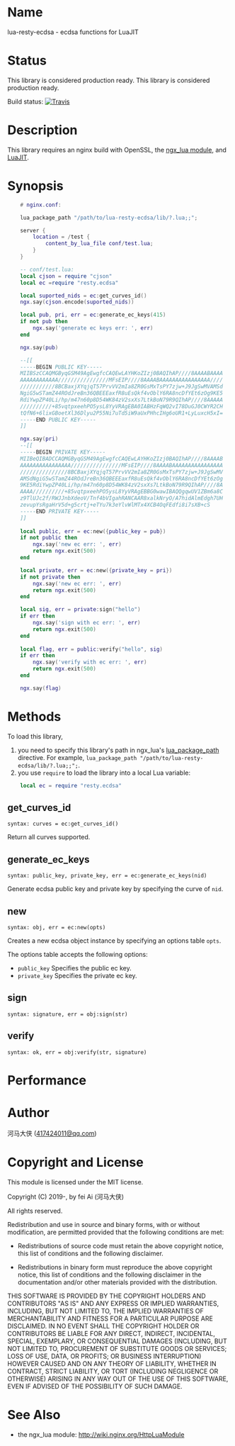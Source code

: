 Name
=============

lua-resty-ecdsa - ecdsa functions for LuaJIT

Status
======

This library is considered production ready.
This library is considered production ready.

Build status: [![Travis](https://travis-ci.org/aifeiasdf/lua-resty-ecdsa.svg?branch=master)](https://travis-ci.org/aifeiasdf/lua-resty-ecdsa)

Description
===========

This library requires an nginx build with OpenSSL,
the [ngx_lua module](https://github.com/openresty/lua-nginx-module), and [LuaJIT](http://luajit.org/luajit.html).


Synopsis
========

```lua
    # nginx.conf:

    lua_package_path "/path/to/lua-resty-ecdsa/lib/?.lua;;";

    server {
        location = /test {
            content_by_lua_file conf/test.lua;
        }
    }

    -- conf/test.lua:
    local cjson = require "cjson"
    local ec =require "resty.ecdsa"

    local suported_nids = ec:get_curves_id()
    ngx.say(cjson.encode(suported_nids))

    local pub, pri, err = ec:generate_ec_keys(415)
    if not pub then
        ngx.say('generate ec keys err: ', err)
    end

    ngx.say(pub)

    --[[
    -----BEGIN PUBLIC KEY-----
    MIIBSzCCAQMGByqGSM49AgEwgfcCAQEwLAYHKoZIzj0BAQIhAP////8AAAABAAAA
    AAAAAAAAAAAA////////////////MFsEIP////8AAAABAAAAAAAAAAAAAAAA////
    ///////////8BCBaxjXYqjqT57PrvVV2mIa8ZR0GsMxTsPY7zjw+J9JgSwMVAMSd
    NgiG5wSTamZ44ROdJreBn36QBEEEaxfR8uEsQkf4vOblY6RA8ncDfYEt6zOg9KE5
    RdiYwpZP40Li/hp/m47n60p8D54WK84zV2sxXs7LtkBoN79R9QIhAP////8AAAAA
    //////////+85vqtpxeehPO5ysL8YyVRAgEBA0IABHzFqWQ2vI78DuGJ0CWYR2CH
    tQfN6+6lixGBoetXl36Dlyu2P55Ni7uTd5iW9aUxPHhcIHg6oUR1+LyLuxcH5xI=
    -----END PUBLIC KEY-----
    ]]

    ngx.say(pri)
    --[[
    -----BEGIN PRIVATE KEY-----
    MIIBeQIBADCCAQMGByqGSM49AgEwgfcCAQEwLAYHKoZIzj0BAQIhAP////8AAAAB
    AAAAAAAAAAAAAAAA////////////////MFsEIP////8AAAABAAAAAAAAAAAAAAAA
    ///////////////8BCBaxjXYqjqT57PrvVV2mIa8ZR0GsMxTsPY7zjw+J9JgSwMV
    AMSdNgiG5wSTamZ44ROdJreBn36QBEEEaxfR8uEsQkf4vOblY6RA8ncDfYEt6zOg
    9KE5RdiYwpZP40Li/hp/m47n60p8D54WK84zV2sxXs7LtkBoN79R9QIhAP////8A
    AAAA//////////+85vqtpxeehPO5ysL8YyVRAgEBBG0wawIBAQQgqwUV1ZBm6a8C
    z9TlUJc2f/RWJJnbXdeoV/Tnf4bVIgahRANCAAR8xalkNryO/A7hidAlmEdgh7UH
    zevupYsRgaHrV5d+g5crtj+eTYu7k3eYlvWlMTx4XCB4OqFEdfi8i7sXB+cS
    -----END PRIVATE KEY-----
    ]]
    
    local public, err = ec:new({public_key = pub})
    if not public then
        ngx.say('new ec err: ', err)
        return ngx.exit(500)
    end

    local private, err = ec:new({private_key = pri})
    if not private then
        ngx.say('new ec err: ', err)
        return ngx.exit(500)
    end

    local sig, err = private:sign("hello")
    if err then
        ngx.say('sign with ec err: ', err)
        return ngx.exit(500)    
    end
    
    local flag, err = public:verify("hello", sig)
    if err then
        ngx.say('verify with ec err: ', err)
        return ngx.exit(500)    
    end

    ngx.say(flag)
```


Methods
=======

To load this library,

1. you need to specify this library's path in ngx_lua's [lua_package_path](https://github.com/openresty/lua-nginx-module#lua_package_path) directive. For example, `lua_package_path "/path/to/lua-resty-ecdsa/lib/?.lua;;";`.
2. you use `require` to load the library into a local Lua variable:

```lua
    local ec = require "resty.ecdsa"
```

get_curves_id
---
`syntax: curves = ec:get_curves_id()`

Return all curves supported.


generate_ec_keys
---
`syntax: public_key, private_key, err = ec:generate_ec_keys(nid)`

 Generate ecdsa public key and private key by specifying the curve of `nid`.

new
---
`syntax: obj, err = ec:new(opts)`

Creates a new ecdsa object instance by specifying an options table `opts`.

The options table accepts the following options:

* `public_key`
Specifies the public ec key.
* `private_key`
Specifies the private ec key.


sign
----
`syntax: signature, err = obj:sign(str)`

verify
------
`syntax: ok, err = obj:verify(str, signature)`


Performance
========



Author
======

河马大侠 (417424011@qq.com)

Copyright and License
=====================

This module is licensed under the MIT license.

Copyright (C) 2019-, by fei Ai (河马大侠)

All rights reserved.

Redistribution and use in source and binary forms, with or without modification, are permitted provided that the following conditions are met:

* Redistributions of source code must retain the above copyright notice, this list of conditions and the following disclaimer.

* Redistributions in binary form must reproduce the above copyright notice, this list of conditions and the following disclaimer in the documentation and/or other materials provided with the distribution.

THIS SOFTWARE IS PROVIDED BY THE COPYRIGHT HOLDERS AND CONTRIBUTORS "AS IS" AND ANY EXPRESS OR IMPLIED WARRANTIES, INCLUDING, BUT NOT LIMITED TO, THE IMPLIED WARRANTIES OF MERCHANTABILITY AND FITNESS FOR A PARTICULAR PURPOSE ARE DISCLAIMED. IN NO EVENT SHALL THE COPYRIGHT HOLDER OR CONTRIBUTORS BE LIABLE FOR ANY DIRECT, INDIRECT, INCIDENTAL, SPECIAL, EXEMPLARY, OR CONSEQUENTIAL DAMAGES (INCLUDING, BUT NOT LIMITED TO, PROCUREMENT OF SUBSTITUTE GOODS OR SERVICES; LOSS OF USE, DATA, OR PROFITS; OR BUSINESS INTERRUPTION) HOWEVER CAUSED AND ON ANY THEORY OF LIABILITY, WHETHER IN CONTRACT, STRICT LIABILITY, OR TORT (INCLUDING NEGLIGENCE OR OTHERWISE) ARISING IN ANY WAY OUT OF THE USE OF THIS SOFTWARE, EVEN IF ADVISED OF THE POSSIBILITY OF SUCH DAMAGE.

See Also
========
* the ngx_lua module: http://wiki.nginx.org/HttpLuaModule